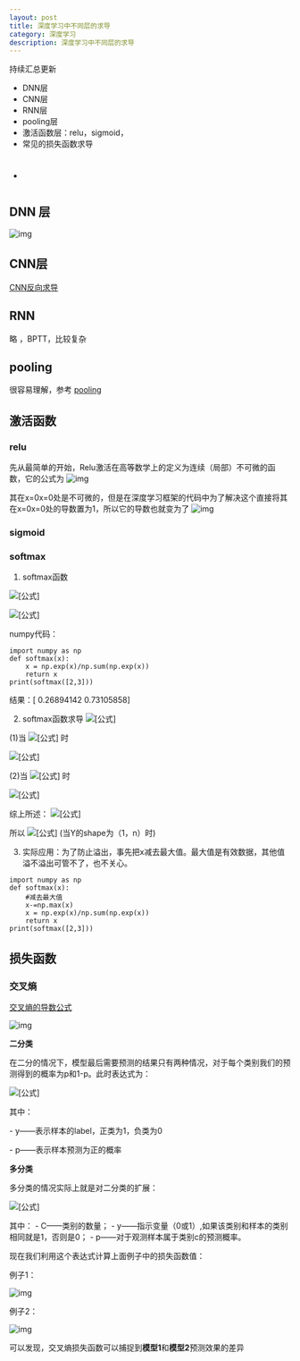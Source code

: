 ```yaml
---
layout: post
title: 深度学习中不同层的求导
category: 深度学习
description: 深度学习中不同层的求导
---
```


持续汇总更新

- DNN层
- CNN层
- RNN层
- pooling层
- 激活函数层：relu，sigmoid，
- 常见的损失函数求导
- #

## DNN 层

![img](https://pic2.zhimg.com/80/v2-d003e09134b0b053294504c6a3283afd_hd.jpg)

## CNN层

[CNN反向求导](https://zhuanlan.zhihu.com/p/40951745  )

## RNN

略 ，BPTT，比较复杂

## pooling

很容易理解，参考 [pooling](https://blog.csdn.net/qq_21190081/article/details/72871704 )

## 激活函数

### relu

先从最简单的开始，Relu激活在高等数学上的定义为连续（局部）不可微的函数，它的公式为 
![img](https://pic1.zhimg.com/80/v2-785de5cba744620011f2d3df50acaf62_hd.png)

其在x=0x=0处是不可微的，但是在深度学习框架的代码中为了解决这个直接将其在x=0x=0处的导数置为1，所以它的导数也就变为了 
![img](https://pic2.zhimg.com/80/v2-906e110cb9dd5ffcff073a9544c59bd9_hd.png)

### sigmoid

### softmax

1. softmax函数

![[公式]](https://www.zhihu.com/equation?tex=%5Cbegin%7Balign%7D+%26%E8%AE%BEX%3D%5Bx_1%2Cx_2%2C%5Ccdots%2Cx_n%5D%2CY%3Dsoftmax%28X%29%3D%5By_1%2Cy_2%2C%5Ccdots%2Cy_n%5D%5C%5C%26%E5%88%99y_i%3D%5Cfrac%7Be%5E%7Bx_i%7D%7D%7B%5Csum%5Climits_%7Bj%3D1%7D%5E%7Bn%7De%5E%7Bx_j%7D%7D%2C%E6%98%BE%E7%84%B6%5Csum%5Climits_%7Bi%3D1%7D%5Eny_i%3D1+%5Cend%7Balign%7D)

![[公式]](https://www.zhihu.com/equation?tex=%E4%BE%8B%E5%A6%82%EF%BC%9AX%3D%5B2%2C3%5D%EF%BC%8C%E5%88%99Y%3Dsoftmax%28X%29%3D%5B%5Cfrac%7Be%5E2%7D%7Be%5E2%2Be%5E3%7D%2C%5Cfrac%7Be%5E3%7D%7Be%5E2%2Be%5E3%7D%5D)

numpy代码：

```python3
import numpy as np
def softmax(x):
    x = np.exp(x)/np.sum(np.exp(x))
    return x
print(softmax([2,3]))
```

结果：[ 0.26894142 0.73105858]



2. softmax函数求导 ![[公式]](https://www.zhihu.com/equation?tex=%5Cfrac%7B%5Cpartial+y_i%7D%7B%5Cpartial+x_j%7D)

(1)当 ![[公式]](https://www.zhihu.com/equation?tex=i%3Dj) 时

![[公式]](https://www.zhihu.com/equation?tex=%5Cbegin%7Balign%7D+%5Cfrac%7B%5Cpartial+y_i%7D%7B%5Cpartial+x_j%7D%26%3D%5Cfrac%7B%5Cpartial+y_i%7D%7B%5Cpartial+x_i%7D+%5C%5C+%26%3D%5Cfrac%7B%5Cpartial%7D%7B%5Cpartial+x_i%7D%28%5Cfrac%7Be%5E%7Bx_i%7D%7D%7B%5Csum_ke%5E%7Bx_k%7D%7D%29+%5C%5C%26%3D%5Cfrac%7B%28e%5E%7Bx_i%7D%29%5E%7B%27%7D%28%5Csum_ke%5E%7Bx_k%7D%29-e%5E%7Bx_i%7D%28%5Csum_ke%5E%7Bx_k%7D%29%5E%7B%27%7D%7D%7B%28%5Csum_ke%5E%7Bx_k%7D%29%5E2%7D+%5C%5C+%26%3D%5Cfrac%7Be%5E%7Bx_i%7D%5Ccdot%28%5Csum_ke%5E%7Bx_k%7D%29-e%5E%7Bx_i%7D%5Ccdot+e%5E%7Bx_i%7D%7D%7B%28%5Csum_ke%5E%7Bx_k%7D%29%5E2%7D+%5C%5C+%26%3D%5Cfrac%7Be%5E%7Bx_i%7D%5Ccdot%28%5Csum_ke%5E%7Bx_k%7D%29%7D%7B%28%5Csum_ke%5E%7Bx_k%7D%29%5E2%7D-%5Cfrac+%7Be%5E%7Bx_i%7D%5Ccdot+e%5E%7Bx_i%7D%7D%7B%28%5Csum_ke%5E%7Bx_k%7D%29%5E2%7D+%5C%5C+%26%3D%5Cfrac%7Be%5E%7Bx_i%7D%7D%7B%5Csum_ke%5E%7Bx_k%7D%7D-%5Cfrac%7Be%5E%7Bx_i%7D%7D%7B%5Csum_ke%5E%7Bx_k%7D%7D%5Ccdot+%5Cfrac%7Be%5E%7Bx_i%7D%7D%7B%5Csum_ke%5E%7Bx_k%7D%7D%5C%5C%26%3Dy_i-y_i%5Ccdot+y_i%5C%5C%26%3Dy_i%281-y_i%29+%5Cend%7Balign%7D)

(2)当 ![[公式]](https://www.zhihu.com/equation?tex=i%5Cne+j) 时

![[公式]](https://www.zhihu.com/equation?tex=%5Cbegin%7Baligned%7D+%5Cfrac%7B%5Cpartial+y_i%7D%7B%5Cpartial+x_j%7D%26%3D%5Cfrac%7B%5Cpartial%7D%7B%5Cpartial+x_j%7D%28%5Cfrac%7Be%5E%7Bx_i%7D%7D%7B%5Csum_ke%5E%7Bx_k%7D%7D%29+%5C%5C%26%3D%5Cfrac%7B%28e%5E%7Bx_i%7D%29%5E%7B%27%7D%28%5Csum_ke%5E%7Bx_k%7D%29-e%5E%7Bx_i%7D%28%5Csum_ke%5E%7Bx_k%7D%29%5E%7B%27%7D%7D%7B%28%5Csum_ke%5E%7Bx_k%7D%29%5E2%7D+%5C%5C%26%3D%5Cfrac%7B0%5Ccdot%28%5Csum_ke%5E%7Bx_k%7D%29-e%5E%7Bx_i%7D%5Ccdot+e%5E%7Bx_j%7D%7D%7B%28%5Csum_ke%5E%7Bx_k%7D%29%5E2%7D+%5C%5C%26%3D%5Cfrac%7B-e%5E%7Bx_i%7D%5Ccdot+e%5E%7Bx_j%7D%7D%7B%28%5Csum_ke%5E%7Bx_k%7D%29%5E2%7D+%5C%5C%26%3D-%5Cfrac%7Be%5E%7Bx_i%7D%7D%7B%5Csum_ke%5E%7Bx_k%7D%7D%5Ccdot+%5Cfrac%7Be%5E%7Bx_j%7D%7D%7B%5Csum_ke%5E%7Bx_k%7D%7D%5C%5C%26%3D-y_i%5Ccdot+y_j+%5Cend%7Baligned%7D)

综上所述： ![[公式]](https://www.zhihu.com/equation?tex=%5Cfrac%7B%5Cpartial+y_i%7D%7B%5Cpartial+x_j%7D%3D%5Cleft%5C%7B+%5Cbegin%7Baligned%7D+%26%3Dy_i-y_iy_i+%2C%E5%BD%93i%3Dj%5C%5C+%26%3D+0-y_i%5Ccdot+y_j+%EF%BC%8C+%E5%BD%93+i+%5Cne+j+%5C%5C+%5Cend%7Baligned%7D+%5Cright.)

所以 ![[公式]](https://www.zhihu.com/equation?tex=%5Cfrac%7B%5Cpartial+Y%7D%7B%5Cpartial+X%7D%3Ddiag%28Y%29-Y%5ET%5Ccdot+Y) (当Y的shape为（1，n）时)

3. 实际应用：为了防止溢出，事先把x减去最大值。最大值是有效数据，其他值溢不溢出可管不了，也不关心。

```python3
import numpy as np
def softmax(x):
    #减去最大值
    x-=np.max(x)
    x = np.exp(x)/np.sum(np.exp(x))
    return x
print(softmax([2,3]))
```



## 损失函数

### 交叉熵

[交叉熵的导数公式](https://zhuanlan.zhihu.com/p/75971638 ) 

![img](https://pic2.zhimg.com/80/v2-f718b2ad294053cc488dad3de6c372a5_hd.jpg)

**二分类**

在二分的情况下，模型最后需要预测的结果只有两种情况，对于每个类别我们的预测得到的概率为p和1-p。此时表达式为：

![[公式]](https://www.zhihu.com/equation?tex=%5Cbegin%7Balign%7DJ+%3D+%E2%88%92%5By%5Ccdot+log%28p%29%2B%281%E2%88%92y%29%5Ccdot+log%281%E2%88%92p%29%5D%5Cend%7Balign%7D+%5C%5C)

其中：

\- y——表示样本的label，正类为1，负类为0

\- p——表示样本预测为正的概率

**多分类**

多分类的情况实际上就是对二分类的扩展：

![[公式]](https://www.zhihu.com/equation?tex=%5Cbegin%7Balign%7DJ+%3D+-%5Csum_%7Bi%3D1%7D%5EC+y_%7Bi%7D%5Clog%28p_%7Bi%7D%29%5Cend%7Balign%7D+%5C%5C)

其中： - C——类别的数量； - y——指示变量（0或1）,如果该类别和样本的类别相同就是1，否则是0； - p——对于观测样本属于类别c的预测概率。

现在我们利用这个表达式计算上面例子中的损失函数值：

例子1：

![img](https://pic2.zhimg.com/80/v2-e010052b907fde905cbeeea46fd2b1fd_hd.jpg)

例子2：

![img](https://pic1.zhimg.com/80/v2-4ed8fa6dd2d14a5b76244b00cd54bf64_hd.jpg)

可以发现，交叉熵损失函数可以捕捉到**模型1**和**模型2**预测效果的差异